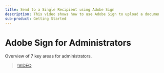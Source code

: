```yaml
---
title: Send to a Single Recipient using Adobe Sign
description: This video shows how to use Adobe Sign to upload a document, add form fields, and send it to a recipient for signature
sub-product: Getting Started
---
```


# Adobe Sign for Administrators

Overview of 7 key areas for administrators.

>[!VIDEO](https://video.tv.adobe.com/v/33657)